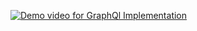 [![Demo video for GraphQl Implementation](https://cdn.streamable.com/images/video-placeholder.jpg)](https://streamable.com/im74mc)
